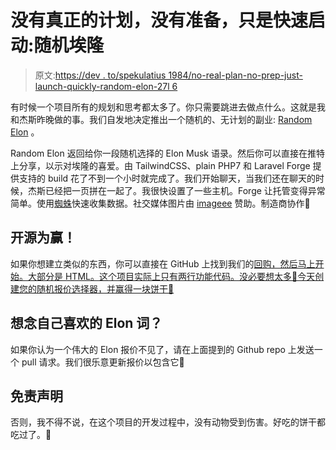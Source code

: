 # 没有真正的计划，没有准备，只是快速启动:随机埃隆

> 原文:[https://dev . to/spekulatius 1984/no-real-plan-no-prep-just-launch-quickly-random-elon-27l 6](https://dev.to/spekulatius1984/no-real-plan-no-prep-just-launching-quickly-random-elon-27l6)

有时候一个项目所有的规划和思考都太多了。你只需要跳进去做点什么。这就是我和杰斯昨晚做的事。我们自发地决定推出一个随机的、无计划的副业: [Random Elon](https://randomelon.peterthaleikis.com/) 。

Random Elon 返回给你一段随机选择的 Elon Musk 语录。然后你可以直接在推特上分享，以示对埃隆的喜爱。由 TailwindCSS、plain PHP7 和 Laravel Forge 提供支持的 build 花了不到一个小时就完成了。我们开始聊天，当我们还在聊天的时候，杰斯已经把一页拼在一起了。我很快设置了一些主机。Forge 让托管变得异常简单。使用[蜘蛛](https://spider.amie-chen.com/)快速收集数据。社交媒体图片由 [imageee](https://imageee.com/) 赞助。制造商协作💪️

## [](#open-source-for-the-win)开源为赢！

如果你想建立类似的东西，你可以直接在 GitHub 上找到我们的[回购，然后马上开始。大部分是 HTML。这个项目实际上只有两行功能代码。没必要想太多🤣️今天创建您的随机报价选择器，并赢得一块饼干🍪️](https://github.com/thecookiemonsters/RandomElon)

## [](#missing-your-favorite-elon-words)想念自己喜欢的 Elon 词？

如果你认为一个伟大的 Elon 报价不见了，请在上面提到的 Github repo 上发送一个 pull 请求。我们很乐意更新报价以包含它🙏️

## [](#disclaimer)免责声明

否则，我不得不说，在这个项目的开发过程中，没有动物受到伤害。好吃的饼干都吃过了。🍪️